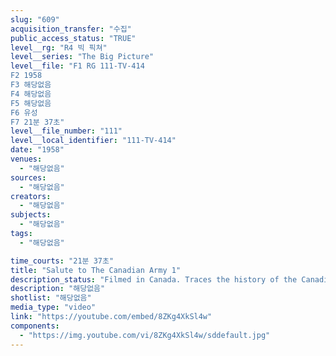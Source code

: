 ```yaml
---
slug: "609"
acquisition_transfer: "수집"
public_access_status: "TRUE"
level__rg: "R4 빅 픽쳐"
level__series: "The Big Picture"
level__file: "F1 RG 111-TV-414
F2 1958
F3 해당없음
F4 해당없음
F5 해당없음
F6 유성
F7 21분 37초"
level__file_number: "111"
level__local_identifier: "111-TV-414"
date: "1958"
venues: 
  - "해당없음"
sources: 
  - "해당없음"
creators: 
  - "해당없음"
subjects: 
  - "해당없음"
tags: 
  - "해당없음"

time_courts: "21분 37초"
title: "Salute to The Canadian Army 1"
description_status: "Filmed in Canada. Traces the history of the Canadian Army which shared shoulder-to-shoulder fighting with Americans on the battlefields of Europe and Korea."
description: "해당없음"
shotlist: "해당없음"
media_type: "video"
link: "https://youtube.com/embed/8ZKg4XkSl4w"
components: 
  - "https://img.youtube.com/vi/8ZKg4XkSl4w/sddefault.jpg"
---
```

